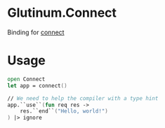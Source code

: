 # Glutinum.Connect

Binding for [connect](https://www.npmjs.com/package/connect)

# Usage

```fs
open Connect
let app = connect()

// We need to help the compiler with a type hint
app.``use``(fun req res ->
    res.``end``("Hello, world!")
) |> ignore
```
